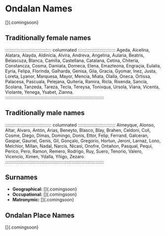 # Ondalan Names

[]{.comingsoon}

## Traditionally female names

::::::::::::::::::::::::::::::::::::: columnated ::::::::::::::::::::::::::::::
Ageda, Aicelina, Alatara, Alayda, Aldinicia, Alvira, Andreva, Angelina, Aularia, Beatris, Belascuza, Blanca, Camilia, Castellana, Catalana, Cetina, Chiteria,
Constancza, Cosma, Damiata, Domeca, Elena, Emazteona, Engraçia, Eulalia, Eyria, Felipa, Florinda, Galharda, Genisa, Gila, Gracia, Gyomar, Inez, Justa, Loreta,
Lyanor, Marquesa, Mayor, Mencia, Miata, Olalla, Oneca, Ortissa, Palacesa, Pascuala, Pelejana, Quiteria, Ramira, Ricla, Rixenda, Sancia, Scolana, Tanzeda, Tareza,
Tecla, Tereysa, Tonixqua, Ursola, Viana, Vicenta, Violante, Yenega, Ysabet, Zianna.
:::::::::::::::::::::::::::::::::::::::::::::::::::::::::::::::::::::::::::::::

## Traditionally male names

::::::::::::::::::::::::::::::::::::: columnated ::::::::::::::::::::::::::::::
Almeyque, Alonso, Altar, Alvaro, Antón, Arias, Beneyto, Blasco, Blay, Brahen, Celdoni, Coli, Cosme, Diego, Dimas, Domingo, Donis,
Ettor, Felip, Ferrand, Galceran, Gaspar, Gauriel, Genis, Gil, Gonçalo, Gregorio, Hortun, Jeroni, Larnaz, Lono, Melchior, Millan, Nadal,
Narcis, Nicasi, Onofre, Ontañon, Pasqual, Pequi, Perico, Pero, Ramon, Remero, Rodrigo, Ruy, Suero, Tenorio, Valero, Vicencio,
Ximen, Ydalla, Yñigo, Zezaro.
:::::::::::::::::::::::::::::::::::::::::::::::::::::::::::::::::::::::::::::::

## Surnames

- **Geographical:** []{.comingsoon}
- **Occupational:** []{.comingsoon}
- **Matronymic:** []{.comingsoon}

## Ondalan Place Names

[]{.comingsoon}

